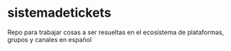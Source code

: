 # sistemadetickets
Repo para trabajar cosas a ser resueltas en el ecosistema de plataformas, grupos y canales en español
